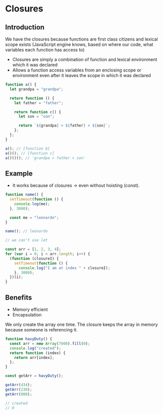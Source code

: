 # Closures

## Introduction

We have the closures because functions are first class citizens and lexical scope exists (JavaScript engine knows, based on where our code, what variables each function has access to)

- Closures are simply a combination of function and lexical environment which it was declared
- Allows a function access variables from an enclosing scope or environment even after it leaves the scope in which it was declared

```jsx
function a() {
  let grandpa = "grandpa";

  return function () {
    let father = "father";

    return function c() {
      let son = "son";

      return `${grandpa} > ${father} > ${son}`;
    };
  };
}

a(); // [function b]
a()(); // [function c]
a()()(); // 'grandpa > father > son'
```

## Example

- It works because of closures → even without hoisting (const).

```jsx
function name() {
  setTimeout(function () {
    console.log(me);
  }, 3000);

  const me = "leonardo";
}

name(); // leonardo
```

```jsx
// we can't use let

const arr = [1, 2, 3, 4];
for (var i = 0; i < arr.length; i++) {
  (function (closureI) {
    setTimeout(function () {
      console.log("I am at index " + closureI);
    }, 3000);
  })(i);
}
```

## Benefits

- Memory efficient
- Encapsulation

We only create the array one time. The closure keeps the array in memory because someone is referencing it.

```jsx
function havyDuty() {
  const arr = new Array(7000).fill(0);
  console.log("created");
  return function (index) {
    return arr[index];
  };
}

const getArr = havyDuty();

getArr(434);
getArr(230);
getArr(800);

// created
// 0
```
